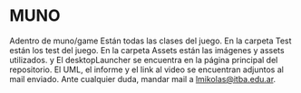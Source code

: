 # MUNO
Adentro de muno/game
Están todas las clases del juego.
En la carpeta Test están los test del juego.
En la carpeta Assets están las imágenes y assets utilizados.
y El desktopLauncher se encuentra en la página principal del repositorio.
El UML, el informe y el link al video se encuentran adjuntos al mail enviado.
Ante cualquier duda, mandar mail a lmikolas@itba.edu.ar.
